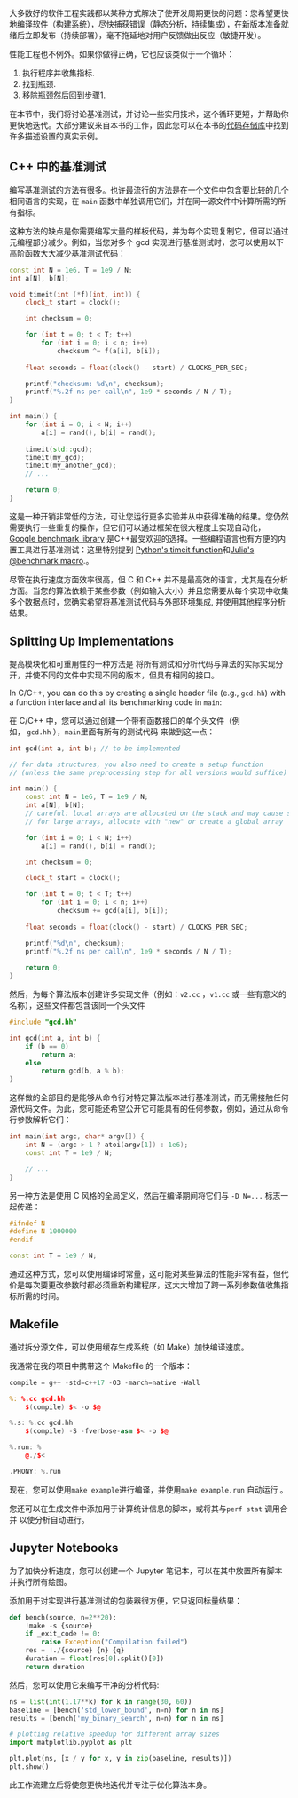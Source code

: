 
大多数好的软件工程实践都以某种方式解决了使开发周期更快的问题：您希望更快地编译软件（构建系统），尽快捕获错误（静态分析，持续集成），在新版本准备就绪后立即发布（持续部署），毫不拖延地对用户反馈做出反应（敏捷开发）。

性能工程也不例外。如果你做得正确，它也应该类似于一个循环：

1. 执行程序并收集指标.
2. 找到瓶颈.
3. 移除瓶颈然后回到步骤1.

在本节中，我们将讨论基准测试，并讨论一些实用技术，这个循环更短，并帮助你更快地迭代。大部分建议来自本书的工作，因此您可以在本书的[代码存储库](https://github.com/sslotin/ahm-code)中找到许多描述设置的真实示例。

## C++ 中的基准测试

编写基准测试的方法有很多。也许最流行的方法是在一个文件中包含要比较的几个相同语言的实现，在 `main` 函数中单独调用它们，并在同一源文件中计算所需的所有指标。

这种方法的缺点是你需要编写大量的样板代码，并为每个实现复制它，但可以通过元编程部分减少。例如，当您对多个 gcd 实现进行基准测试时，您可以使用以下高阶函数大大减少基准测试代码：

```c++
const int N = 1e6, T = 1e9 / N;
int a[N], b[N];

void timeit(int (*f)(int, int)) {
    clock_t start = clock();

    int checksum = 0;

    for (int t = 0; t < T; t++)
        for (int i = 0; i < n; i++)
            checksum ^= f(a[i], b[i]);
    
    float seconds = float(clock() - start) / CLOCKS_PER_SEC;

    printf("checksum: %d\n", checksum);
    printf("%.2f ns per call\n", 1e9 * seconds / N / T);
}

int main() {
    for (int i = 0; i < N; i++)
        a[i] = rand(), b[i] = rand();
    
    timeit(std::gcd);
    timeit(my_gcd);
    timeit(my_another_gcd);
    // ...

    return 0;
}
```


这是一种开销非常低的方法，可让您运行更多实验并从中获得准确的结果。您仍然需要执行一些重复的操作，但它们可以通过框架在很大程度上实现自动化，[Google benchmark library](https://github.com/google/benchmark) 是C++最受欢迎的选择。一些编程语言也有方便的内置工具进行基准测试：这里特别提到 [Python's timeit function](https://docs.python.org/3/library/timeit.html)和[Julia's @benchmark macro](https://github.com/JuliaCI/BenchmarkTools.jl).。

尽管在执行速度方面效率很高，但 C 和 C++ 并不是最高效的语言，尤其是在分析方面。当您的算法依赖于某些参数（例如输入大小）并且您需要从每个实现中收集多个数据点时，您确实希望将基准测试代码与外部环境集成, 并使用其他程序分析结果。

## Splitting Up Implementations

提高模块化和可重用性的一种方法是 将所有测试和分析代码与算法的实际实现分开，并使不同的文件中实现不同的版本，但具有相同的接口。

In C/C++, you can do this by creating a single header file (e.g., `gcd.hh`) with a function interface and all its benchmarking code in `main`:

在 C/C++ 中，您可以通过创建一个带有函数接口的单个头文件（例如， `gcd.hh` ），`main`里面有所有的测试代码 来做到这一点：

```c++
int gcd(int a, int b); // to be implemented

// for data structures, you also need to create a setup function
// (unless the same preprocessing step for all versions would suffice)

int main() {
    const int N = 1e6, T = 1e9 / N;
    int a[N], b[N];
    // careful: local arrays are allocated on the stack and may cause stack overflow
    // for large arrays, allocate with "new" or create a global array

    for (int i = 0; i < N; i++)
        a[i] = rand(), b[i] = rand();

    int checksum = 0;

    clock_t start = clock();

    for (int t = 0; t < T; t++)
        for (int i = 0; i < n; i++)
            checksum += gcd(a[i], b[i]);
    
    float seconds = float(clock() - start) / CLOCKS_PER_SEC;

    printf("%d\n", checksum);
    printf("%.2f ns per call\n", 1e9 * seconds / N / T);
    
    return 0;
}
```


然后，为每个算法版本创建许多实现文件（例如：`v2.cc` ，`v1.cc` 或一些有意义的名称），这些文件都包含该同一个头文件

```c++
#include "gcd.hh"

int gcd(int a, int b) {
    if (b == 0)
        return a;
    else
        return gcd(b, a % b);
}
```

这样做的全部目的是能够从命令行对特定算法版本进行基准测试，而无需接触任何源代码文件。为此，您可能还希望公开它可能具有的任何参数，例如，通过从命令行参数解析它们：

```c++
int main(int argc, char* argv[]) {
    int N = (argc > 1 ? atoi(argv[1]) : 1e6);
    const int T = 1e9 / N;

    // ...
}
```

另一种方法是使用 C 风格的全局定义，然后在编译期间将它们与 `-D N=...` 标志一起传递：

```c++
#ifndef N
#define N 1000000
#endif

const int T = 1e9 / N;
```

通过这种方式，您可以使用编译时常量，这可能对某些算法的性能非常有益，但代价是每次要更改参数时都必须重新构建程序，这大大增加了跨一系列参数值收集指标所需的时间。

## Makefile


通过拆分源文件，可以使用缓存生成系统（如 Make）加快编译速度。

我通常在我的项目中携带这个 Makefile 的一个版本：

```c++
compile = g++ -std=c++17 -O3 -march=native -Wall

%: %.cc gcd.hh
	$(compile) $< -o $@ 

%.s: %.cc gcd.hh
	$(compile) -S -fverbose-asm $< -o $@

%.run: %
	@./$<

.PHONY: %.run
```

现在，您可以使用`make example`进行编译，并使用`make example.run` 自动运行 。

您还可以在生成文件中添加用于计算统计信息的脚本，或将其与`perf stat` 调用合并 以使分析自动进行。
## Jupyter Notebooks


为了加快分析速度，您可以创建一个 Jupyter 笔记本，可以在其中放置所有脚本并执行所有绘图。

添加用于对实现进行基准测试的包装器很方便，它只返回标量结果：

```python
def bench(source, n=2**20):
    !make -s {source}
    if _exit_code != 0:
        raise Exception("Compilation failed")
    res = !./{source} {n} {q}
    duration = float(res[0].split()[0])
    return duration
```

然后，您可以使用它来编写干净的分析代码:

```python
ns = list(int(1.17**k) for k in range(30, 60))
baseline = [bench('std_lower_bound', n=n) for n in ns]
results = [bench('my_binary_search', n=n) for n in ns]

# plotting relative speedup for different array sizes
import matplotlib.pyplot as plt

plt.plot(ns, [x / y for x, y in zip(baseline, results)])
plt.show()
```

此工作流建立后将使您更快地迭代并专注于优化算法本身。
